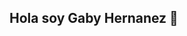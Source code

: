 ## Hola soy Gaby Hernanez 👋

<!--
Soy un desarrollador apasionado por los desafíos y el autoaprendizaje. Me entusiasma el desarrollo de habilidades tecnológicas y la creación de soluciones innovadoras. Trabajar en esta profesión requiere un crecimiento constante y continuo aprendizaje, algo que abrazo con entusiasmo. Además, tengo facilidad para el trabajo colaborativo y me adapto rápidamente a diferentes entornos y equipos.
JavaScript y Manipulación del DOM
Conocimiento en JavaScript, ES6+ y manipulación del DOM.
Implementación de funcionalidades web utilizando métodos modernos como filter(), map() y reduce().
Diseño e integración de interfaces de usuario dinámicas.
Node.js y Git
Desarrollo de aplicaciones del lado del servidor con Node.js.
Manejo de repositorios Git para control de versiones, incluyendo ramas y resolución de conflictos.
Metodologías Ágiles y Scrum
Experiencia en metodologías ágiles para la gestión y entrega de proyectos.
Participación en reuniones diarias, planificación de sprints y retrospectivas.
Colaboración en equipos multidisciplinarios, adaptabilidad y contribución al éxito del proyecto.
Here are some ideas to get you started:


